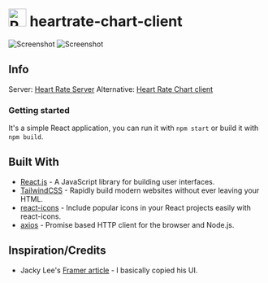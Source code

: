 # <img alt="React" width="35px" src="https://pngimg.com/uploads/heart/heart_PNG51183.png" /> heartrate-chart-client
![Screenshot](https://i.imgur.com/ITjk8Bn.png)
![Screenshot](https://i.imgur.com/aVs5gWx.png)

## Info 
Server: [Heart Rate Server](https://github.com/nilaerdna/heartrate-server)
Alternative: [Heart Rate Chart client](https://github.com/nilaerdna/heartrate-chart-client)


### Getting started
It's a simple React application, you can run it with `npm start` or build it with `npm build`.

## Built With
- [React.js](https://reactjs.org/) - A JavaScript library for building user interfaces.
- [TailwindCSS](https://tailwindcss.com/) - Rapidly build modern websites without ever leaving your HTML.
- [react-icons](https://react-icons.github.io/react-icons/) - Include popular icons in your React projects easily with react-icons.
- [axios](https://github.com/axios/axios) - Promise based HTTP client for the browser and Node.js.

## Inspiration/Credits
- Jacky Lee's [Framer article](https://www.framer.com/blog/posts/blurring-lines-with-prototypes/) - I basically copied his UI.
